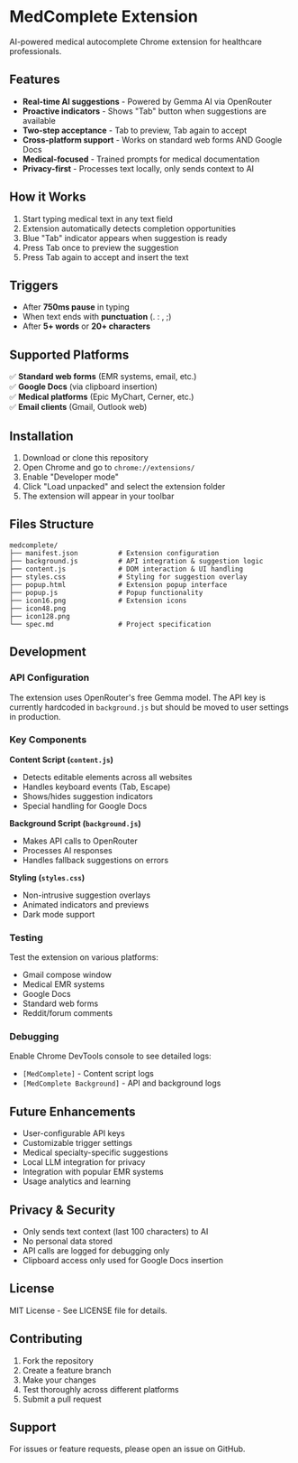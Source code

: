# MedComplete Extension

AI-powered medical autocomplete Chrome extension for healthcare professionals.

## Features

- **Real-time AI suggestions** - Powered by Gemma AI via OpenRouter
- **Proactive indicators** - Shows "Tab" button when suggestions are available  
- **Two-step acceptance** - Tab to preview, Tab again to accept
- **Cross-platform support** - Works on standard web forms AND Google Docs
- **Medical-focused** - Trained prompts for medical documentation
- **Privacy-first** - Processes text locally, only sends context to AI

## How it Works

1. Start typing medical text in any text field
2. Extension automatically detects completion opportunities
3. Blue "Tab" indicator appears when suggestion is ready
4. Press Tab once to preview the suggestion
5. Press Tab again to accept and insert the text

## Triggers

- After **750ms pause** in typing
- When text ends with **punctuation** (. : , ;)
- After **5+ words** or **20+ characters**

## Supported Platforms

✅ **Standard web forms** (EMR systems, email, etc.)  
✅ **Google Docs** (via clipboard insertion)  
✅ **Medical platforms** (Epic MyChart, Cerner, etc.)  
✅ **Email clients** (Gmail, Outlook web)  

## Installation

1. Download or clone this repository
2. Open Chrome and go to `chrome://extensions/`
3. Enable "Developer mode" 
4. Click "Load unpacked" and select the extension folder
5. The extension will appear in your toolbar

## Files Structure

```
medcomplete/
├── manifest.json          # Extension configuration
├── background.js          # API integration & suggestion logic
├── content.js             # DOM interaction & UI handling  
├── styles.css             # Styling for suggestion overlay
├── popup.html             # Extension popup interface
├── popup.js               # Popup functionality
├── icon16.png             # Extension icons
├── icon48.png
├── icon128.png
└── spec.md                # Project specification
```

## Development

### API Configuration
The extension uses OpenRouter's free Gemma model. The API key is currently hardcoded in `background.js` but should be moved to user settings in production.

### Key Components

**Content Script (`content.js`)**
- Detects editable elements across all websites
- Handles keyboard events (Tab, Escape)
- Shows/hides suggestion indicators
- Special handling for Google Docs

**Background Script (`background.js`)**  
- Makes API calls to OpenRouter
- Processes AI responses
- Handles fallback suggestions on errors

**Styling (`styles.css`)**
- Non-intrusive suggestion overlays
- Animated indicators and previews
- Dark mode support

### Testing

Test the extension on various platforms:
- Gmail compose window
- Medical EMR systems  
- Google Docs
- Standard web forms
- Reddit/forum comments

### Debugging

Enable Chrome DevTools console to see detailed logs:
- `[MedComplete]` - Content script logs
- `[MedComplete Background]` - API and background logs

## Future Enhancements

- User-configurable API keys
- Customizable trigger settings
- Medical specialty-specific suggestions
- Local LLM integration for privacy
- Integration with popular EMR systems
- Usage analytics and learning

## Privacy & Security

- Only sends text context (last 100 characters) to AI
- No personal data stored
- API calls are logged for debugging only
- Clipboard access only used for Google Docs insertion

## License

MIT License - See LICENSE file for details.

## Contributing

1. Fork the repository
2. Create a feature branch
3. Make your changes
4. Test thoroughly across different platforms
5. Submit a pull request

## Support

For issues or feature requests, please open an issue on GitHub.